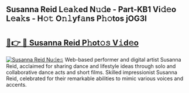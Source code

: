 ## Susanna Reid L𝚎a𝚔ed N𝚞𝚍e - Part-KB1 Vi𝚍𝚎o L𝚎a𝚔s - H𝚘𝚝 O𝚗𝚕yf𝚊ns P𝚑𝚘tos jOG3l

# <h2><a href="http://kf03m2.oniu.top/?m=Susanna+Reid">🔗👉 🔴 Susanna Reid P𝚑ot𝚘𝚜 V𝚒d𝚎o</a></h2>

[![Susanna Reid Nu𝚍e𝚜](https://i.imgur.com/0qMVB7G.gif)](http://kf03m2.oniu.top/?m=Susanna+Reid)
Web-based performer and digital artist Susanna Reid, acclaimed for sharing dance and lifestyle ideas through solo and collaborative dance acts and short films. Skilled impressionist Susanna Reid, celebrated for their remarkable abilities to mimic various voices and accents.  
